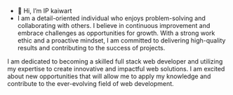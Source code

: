 - 👋 Hi, I’m IP kaiwart
- I am a detail-oriented individual who enjoys problem-solving and collaborating with others. I believe in continuous improvement and embrace challenges as opportunities for growth. With a strong work ethic and a proactive mindset, I am committed to delivering high-quality results and contributing to the success of projects.

I am dedicated to becoming a skilled full stack web developer and utilizing my expertise to create innovative and impactful web solutions. I am excited about new opportunities that will allow me to apply my knowledge and contribute to the ever-evolving field of web development.

<!---
IPkaiwart11/IPkaiwart11 is a ✨ special ✨ repository because its `README.md` (this file) appears on your GitHub profile.
You can click the Preview link to take a look at your changes.
--->
